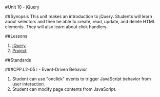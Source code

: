 #Unit 10 - jQuery

##Synopsis
This unit makes an introduction to jQuery. Students will learn about selectors and then be able to create, read, update, and delete HTML elements. They will also learn about click handlers.

##Lessons

1. [jQuery](lessons/1-jquery)
2. [Project](lessons/2-project)

##Standards

###CPP.L2-05 I - Event-Driven Behavior
1. Student	can	use	"onclick"	events	to	trigger	JavaScript	behavior	from	user	interaction.
2. Student	can modify	page	contents	from	JavaScript.

